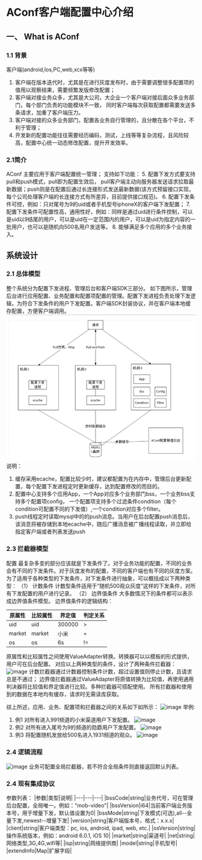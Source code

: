 # AConf客户端配置中心介绍

## 一、	What is AConf

### 1.1 背景 

客户端(android,Ios,PC,web,xcx等等)
1. 客户端在版本迭代时，尤其是在进行灰度发布时，由于需要调整很多配置项的值用以观察结果，需要频繁发版修改配置；
2. 客户端对接业务众多，尤其是大公司，大企业一个客户端对接后面众多业务部门，每个部门负责的功能模块不一致，
  同时客户端每次获取配置都需要发送多条请求，加重了客户端压力。
3. 客户端对接的众多业务部门，配置各业务自行管理的，且分散在各个平台，不利于管理；
4. 开发新的配置功能往往需要经历编码，测试，上线等等复杂流程，且风险较高，配置中心统一动态修改配置，提升开发效率。

  ### 2.1简介
  AConf 主要应用于客户端配置统一管理；
  支持如下功能：
5. 配置下发方式要支持pull和push模式，pull即为配置生效后，
  pull客户端主动向服务器发送请求拉取最新数据；push则是在配置后通过长连接形式发送最新数据(该方式预留接口实现，每个公司处理客户端的长连接方式有所差异，目前提供接口规范)。
6. 配置下发条件可控，例如：只对尾号为9的uid或者手机型号iphoneX的客户端下发配置；
7. 配置下发条件可配置性高，通用性好，例如：同样是通过uid进行条件控制，可以是uid以9结尾的用户，可以是uid在一定范围内的用户，可以是uid为指定内容的一批用户，也可以是随机向500名用户发送等。
8. 能够满足多个应用的多个业务接入。


## 系统设计

### 2.1	总体模型

整个系统分为配置下发进程、管理后台和客户端SDK三部分。
如下图所示，管理后台进行应用配置、业务配置和配置项配置的管理。配置下发进程负责处理下发逻辑，为符合下发条件的用户下发配置。客户端SDK封装协议，并在客户端本地缓存配置，方便客户端调用。
 ![image](https://github.com/BenHaiXiao/aconf/blob/master/doc/pic/a0.png)
说明：
1. 缓存采用ecache，配置比较少时，建议都配置为在内存中，管理后台更新配置，每个配置下发进程定时更新缓存，达到配置修改的而目的。
2. 配置中心支持多个应用App，一个App对应多个业务部门bss，一个业务bss支持多个配置项config，
  一个配置项支持多个过滤条件condition（每个condition可配置不同的下发值）,一个condition对应多个filter。
3. push线程定时读取mysql中的的push消息。当用户在后台配置push消息后，该消息将被存储到本地ecache中，随后广播消息被广播线程读取，并立即给指定客户端或者列表发送push


### 2.3	拦截器模型
 配置 最复杂多变的部分应该就是下发条件了。对于业务功能的配置，不同的业务会有不同的下发条件。对于灰度发布的配置，不同的客户端也有不同的灰度方案。为了适用于各种类型的下发条件，对下发条件进行抽象，可以概括成以下两种类型：
（1）	计数条件
计数型条件适用于“随机500观众灰度”这样的下发条件，对所有下发配置的用户进行记录。
（2）	边界值条件
大多数情况下的条件都可以表示成边界值条件模型。
边界值条件的逻辑结构：

| 原属性    | 比较属性   | 界定值    | 判定关系 |
| ------ | ------ | ------ | ---- |
| uid    | uid    | 300000 | >    |
| market | market | 小米     | =    |
| os     | os     | 6s     | !=   |


原属性和比较属性之间使用ValueAdapter转换。转换器可以以模板的形式提供，用户可在后台配置。
对应以上两种类型的条件，设计了两种条件拦截器：
 ![image](https://github.com/BenHaiXiao/aconf/tree/master/doc/pic/a1.png)
计数拦截器通过计数器控制条件计数，超过设置值则停止计数，且请求总是不通过；
边界值拦截器通过ValueAdapter将原值转换为比较值，再使用通用判决器将比较值和界定值进行比较。多种拦截器可搭配使用。
所有拦截器和使用到的数据在本地均有缓存，请求时无需读库获取。

综上所述，应用、业务、配置项和拦截器之间的关系如下如所示：
 ![image](https://github.com/BenHaiXiao/aconf/tree/master/doc/pic/a2.png)
举例:
1. 例1 对所有进入991频道的小米渠道用户下发配置。
 ![image](https://github.com/BenHaiXiao/aconf/tree/master/doc/pic/a3.png)
2. 例2 对所有进入尾号为9的频道的勋爵用户下发配置。
![image](https://github.com/BenHaiXiao/aconf/tree/master/doc/pic/a4.png)
3. 例3 将配置随机发放给500名进入1931频道的观众。
![image](https://github.com/BenHaiXiao/aconf/tree/master/doc/pic/a5.png)

### 2.4	逻辑流程
![image](https://github.com/BenHaiXiao/aconf/tree/master/doc/pic/a7.png)
业务可配置全局拦截器，若不符合全局条件则直接返回默认列表。


###  2.4 现有集成协议

参数列表：
|参数|类型|说明|
|---|---|---|
|bssCode|string|业务代号，可在管理后台配置，全局唯一。例如："mob-video"|
|bssVersion|i64|当前客户端业务版本号，用于增量下发，默认值设置为0|
|bssMode|string|下发模式(可选),all--全量下发,newest--增量下发|
|version|string|客户端版本号，格式：x.x.x|
|client|string|客户端类型：pc, ios, android, ipad, web, etc.|
|osVersion|string|操作系统版本，例如：android 6.0.1, iOS 10|
|market|string|渠道号|
|net|string|网络类型,3G,4G,wifi等|
|isp|string|网络提供商|
|model|string|手机型号|
|extendInfo|Map|扩展字段|